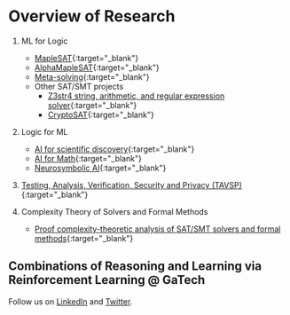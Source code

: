 # Overview of Research

1. ML for Logic
    - [MapleSAT](https://maplesat.github.io/){:target="_blank"}
    - [AlphaMapleSAT](https://arxiv.org/pdf/2401.13770.pdf){:target="_blank"}
    - [Meta-solving](https://ml-logic-seminar.github.io/ml_logic_website/meta.html){:target="_blank"}
    - Other SAT/SMT projects
        - [Z3str4 string, arithmetic, and regular expression solver](https://z3string.github.io/){:target="_blank"}
        - [CryptoSAT](https://sites.google.com/view/crypto-sat/home?authuser=0){:target="_blank"}

2. Logic for ML
    - [AI for scientific discovery](https://ml-logic-seminar.github.io/ml_logic_website/scientific_discovery.html){:target="_blank"}
    - [AI for Math](https://ml-logic-seminar.github.io/ml_logic_website/math.html){:target="_blank"}
    - [Neurosymbolic AI](https://ml-logic-seminar.github.io/ml_logic_website/neurosymbolic.html){:target="_blank"}

3. [Testing, Analysis, Verification, Security and Privacy (TAVSP)](https://ml-logic-seminar.github.io/ml_logic_website/tavsp.html){:target="_blank"}

4. Complexity Theory of Solvers and Formal Methods
    - [Proof complexity-theoretic analysis of SAT/SMT solvers and formal methods](https://satsolvercomplexity.github.io/){:target="_blank"}

## Combinations of Reasoning and Learning via Reinforcement Learning @ GaTech

Follow us on [LinkedIn](https://www.linkedin.com/company/rl2gatech) and [Twitter](https://twitter.com/RLsquare).
